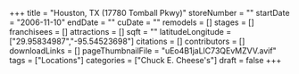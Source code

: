 +++
title = "Houston, TX (17780 Tomball Pkwy)"
storeNumber = ""
startDate = "2006-11-10"
endDate = ""
cuDate = ""
remodels = []
stages = []
franchisees = []
attractions = []
sqft = ""
latitudeLongitude = ["29.95834987","-95.54523698"]
citations = []
contributors = []
downloadLinks = []
pageThumbnailFile = "uEo4B1jaLlC73QEvMZVV.avif"
tags = ["Locations"]
categories = ["Chuck E. Cheese's"]
draft = false
+++
